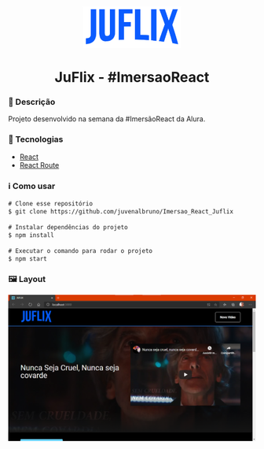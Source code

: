 <p align='center'><img width='200' src="./src/assets/img/Logo.png"/></p>
<h1 align='center'>JuFlix - #ImersaoReact</h1>
</p>

<h3>🔖 Descrição</h3>
<p>Projeto desenvolvido na semana da #ImersãoReact da Alura.</p>

<h3>🚀 Tecnologias</h3>
<ul>
    <li><a href="https://reactjs.org/" target="_blank">React</a></li>
    <li><a href="https://reactrouter.com/" target="_blank">React Route</a></li>
</ul>

<h3>ℹ️ Como usar</h3>

    # Clone esse repositório
    $ git clone https://github.com/juvenalbruno/Imersao_React_Juflix
    
    # Instalar dependências do projeto
    $ npm install
    
    # Executar o comando para rodar o projeto
    $ npm start

<h3>🖼 Layout</h3>
<img src="./JuFlix_prints/Juflix.png">
